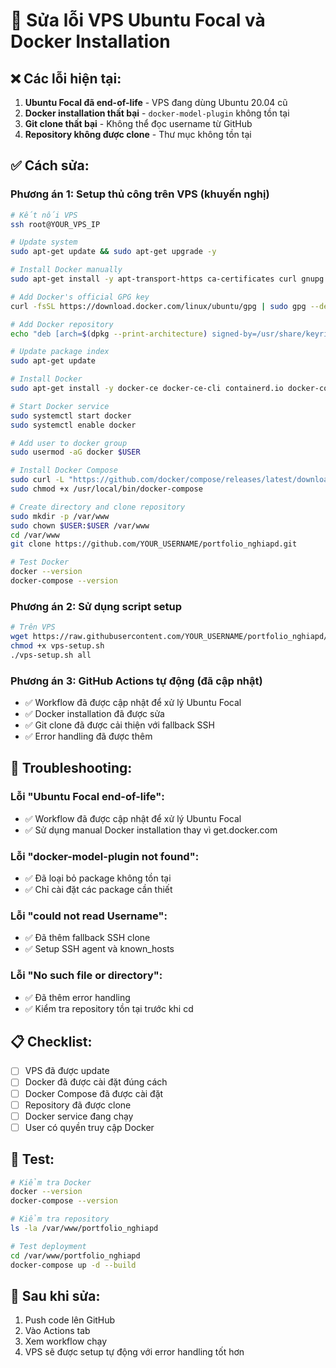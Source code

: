 # 🚨 Sửa lỗi VPS Ubuntu Focal và Docker Installation

## ❌ Các lỗi hiện tại:

1. **Ubuntu Focal đã end-of-life** - VPS đang dùng Ubuntu 20.04 cũ
2. **Docker installation thất bại** - `docker-model-plugin` không tồn tại
3. **Git clone thất bại** - Không thể đọc username từ GitHub
4. **Repository không được clone** - Thư mục không tồn tại

## ✅ Cách sửa:

### Phương án 1: Setup thủ công trên VPS (khuyến nghị)

```bash
# Kết nối VPS
ssh root@YOUR_VPS_IP

# Update system
sudo apt-get update && sudo apt-get upgrade -y

# Install Docker manually
sudo apt-get install -y apt-transport-https ca-certificates curl gnupg lsb-release

# Add Docker's official GPG key
curl -fsSL https://download.docker.com/linux/ubuntu/gpg | sudo gpg --dearmor -o /usr/share/keyrings/docker-archive-keyring.gpg

# Add Docker repository
echo "deb [arch=$(dpkg --print-architecture) signed-by=/usr/share/keyrings/docker-archive-keyring.gpg] https://download.docker.com/linux/ubuntu $(lsb_release -cs) stable" | sudo tee /etc/apt/sources.list.d/docker.list > /dev/null

# Update package index
sudo apt-get update

# Install Docker
sudo apt-get install -y docker-ce docker-ce-cli containerd.io docker-compose-plugin

# Start Docker service
sudo systemctl start docker
sudo systemctl enable docker

# Add user to docker group
sudo usermod -aG docker $USER

# Install Docker Compose
sudo curl -L "https://github.com/docker/compose/releases/latest/download/docker-compose-$(uname -s)-$(uname -m)" -o /usr/local/bin/docker-compose
sudo chmod +x /usr/local/bin/docker-compose

# Create directory and clone repository
sudo mkdir -p /var/www
sudo chown $USER:$USER /var/www
cd /var/www
git clone https://github.com/YOUR_USERNAME/portfolio_nghiapd.git

# Test Docker
docker --version
docker-compose --version
```

### Phương án 2: Sử dụng script setup

```bash
# Trên VPS
wget https://raw.githubusercontent.com/YOUR_USERNAME/portfolio_nghiapd/main/vps-setup.sh
chmod +x vps-setup.sh
./vps-setup.sh all
```

### Phương án 3: GitHub Actions tự động (đã cập nhật)

- ✅ Workflow đã được cập nhật để xử lý Ubuntu Focal
- ✅ Docker installation đã được sửa
- ✅ Git clone đã được cải thiện với fallback SSH
- ✅ Error handling đã được thêm

## 🔧 Troubleshooting:

### Lỗi "Ubuntu Focal end-of-life":
- ✅ Workflow đã được cập nhật để xử lý Ubuntu Focal
- ✅ Sử dụng manual Docker installation thay vì get.docker.com

### Lỗi "docker-model-plugin not found":
- ✅ Đã loại bỏ package không tồn tại
- ✅ Chỉ cài đặt các package cần thiết

### Lỗi "could not read Username":
- ✅ Đã thêm fallback SSH clone
- ✅ Setup SSH agent và known_hosts

### Lỗi "No such file or directory":
- ✅ Đã thêm error handling
- ✅ Kiểm tra repository tồn tại trước khi cd

## 📋 Checklist:

- [ ] VPS đã được update
- [ ] Docker đã được cài đặt đúng cách
- [ ] Docker Compose đã được cài đặt
- [ ] Repository đã được clone
- [ ] Docker service đang chạy
- [ ] User có quyền truy cập Docker

## 🧪 Test:

```bash
# Kiểm tra Docker
docker --version
docker-compose --version

# Kiểm tra repository
ls -la /var/www/portfolio_nghiapd

# Test deployment
cd /var/www/portfolio_nghiapd
docker-compose up -d --build
```

## 🔄 Sau khi sửa:

1. Push code lên GitHub
2. Vào Actions tab
3. Xem workflow chạy
4. VPS sẽ được setup tự động với error handling tốt hơn
